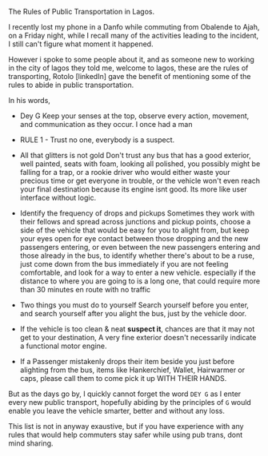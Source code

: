 The Rules of Public Transportation in Lagos.

I recently lost my phone in a Danfo while commuting from Obalende to Ajah, on a Friday night, while I recall many of the activities leading to the incident, 
I still can't figure what moment it happened.

However i spoke to some people about it, and as someone new to working in the city of lagos they told me, welcome to lagos, these are the rules of transporting, Rotolo
[linkedIn] gave the benefit of mentioning some of the rules to abide in public transportation. 

In his words, 


- Dey G
Keep your senses at the top, observe every action, movement, and communication as they occur. I once had a man

- RULE 1 - Trust no one, everybody is a suspect.

- All that glitters is not gold
Don't trust any bus that has a good exterior, well painted, seats with foam, looking all polished, you possibly might be falling for a trap, or a rookie driver who would either waste your precious time or get everyone in trouble, or the vehicle won't even reach your final destination because its engine isnt good.
Its more like user interface without logic.


- Identify the frequency of drops and pickups
Sometimes they work with their fellows and spread across junctions and pickup points, choose a side of the vehicle that would be easy for you to alight from, but keep your eyes open for eye contact between those dropping and the new passengers entering, or even between the new passengers entering and those already in the bus, to identify whether there's about to be a ruse, just come down from the bus immediately if you are not feeling comfortable, and look for a way to enter a new vehicle. especially if the distance to where you are going to is a long one, that could require more than 30 minutes en route with no traffic

- Two things you must do to yourself 
Search yourself before you enter, and search yourself after you alight the bus, just by the vehicle door.

- If the vehicle is too clean & neat **suspect it**, chances are that it may not get to your destination, A very fine exterior doesn't necessarily indicate a functional motor engine.

- If a Passenger mistakenly drops their item beside you just before alighting from the bus, items like Hankerchief, Wallet, Hairwarmer or caps, please call them to come pick it up WITH THEIR HANDS.



But as the days go by, I quickly cannot forget the word `DEY G` as I enter every new public transport, hopefully abiding by the principles of `G` would enable you 
leave the vehicle smarter, better and without any loss.

This list is not in anyway exaustive, but if you have experience with any rules that would help commuters stay safer while using pub trans, dont mind sharing.


